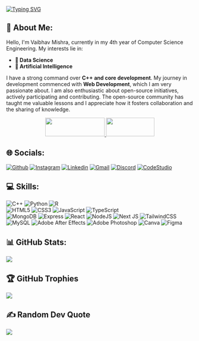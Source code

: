 [![Typing SVG](https://readme-typing-svg.demolab.com?font=Montserrat&weight=700&size=50&pause=1000&color=3CBDB1&background=1A1B27&center=true&vCenter=true&width=1050&height=150&lines=Hey!+I+am+Vaibhav+Mishra;4th+year+Computer+Science+Student)](https://git.io/typing-svg)

## 💫 About Me:
<p>Hello, I'm Vaibhav Mishra, currently in my 4th year of Computer
            Science Engineering. My interests lie in:
            <ul>
              <li>
                 <strong>🔬 Data Science</strong>
              </li>
              <li>
                 <strong>🤖 Artificial Intelligence</strong>
              </li>
            </ul>
            I have a strong command over <strong>C++ and core development</strong>. My journey in
            development commenced with <strong>Web Development</strong>, which I am very
            passionate about. I am also enthusiastic about open-source
            initiatives, actively participating and contributing. The
            open-source community has taught me valuable lessons and I
            appreciate how it fosters collaboration and the sharing of
            knowledge.</p>
            
<div align="center" >
  <a margin-right="10px" href="https://vaibhav-mishra.vercel.app/" target="_blank">
    <img src="https://img.shields.io/badge/website-1a1b27?style=for-the-badge&logo=About.me&logoColor=white" width="160" height="50" />
  </a
              
<a href="https://drive.google.com/file/d/1RHlFtLru_hzf-i4U-75msH_umqUtaQht/view?usp=sharing" target="_blank">
    <img src="https://img.shields.io/badge/resume-329d93?style=for-the-badge&logo=resume&logoColor=white" width="130" height="50" />
  </a>
</div>

## 🌐 Socials:
<p align="left">
  <a href="https://github.com/VaibhavMishra1341"><img alt="Github" title="Vaibhav Misrha Github" src="https://img.shields.io/badge/GitHub-100000?style=for-the-badge&logo=github&logoColor=white"></a>
  <a href="https://instagram.com/_vaibhav__mishra_"><img alt="Instagram" title="Vaibhav Mishra Instagram" src="https://img.shields.io/badge/Instagram-E4405F?style=for-the-badge&logo=instagram&logoColor=white"></a>
  <a href="https://www.linkedin.com/in/vaibhav-mishra-vm/"><img alt="Linkedin" title="Vaibhav Mishra Linkedin" src="https://img.shields.io/badge/LinkedIn-0077B5?style=for-the-badge&logo=linkedin&logoColor=white"></a>
  <a href="mailto:vaibhavc608@gmail.com"><img alt="Gmail" title="Vaibhav Mishra Gmail" src="https://img.shields.io/badge/Gmail-D14836?style=for-the-badge&logo=gmail&logoColor=white"></a>
  <a href="https://discord.gg/NoTolerance#5198"><img alt="Discord" title="Vaibhav Mishra Discord" src="https://img.shields.io/badge/Discord-7289DA?style=for-the-badge&logo=discord&logoColor=white"></a>
  <a href="https://www.codingninjas.com/studio/profile/vaibhav_mishra"><img alt="CodeStudio" title="Vaibhav Mishra CodeStudio" src="https://img.shields.io/badge/CodeStudio-FF3C00?style=for-the-badge&logo=codestudio&logoColor=white"></a>
</p>


## 💻 Skills:
![C++](https://img.shields.io/badge/c++-%2300599C.svg?style=for-the-badge&logo=c%2B%2B&logoColor=white)
![Python](https://img.shields.io/badge/python-3670A0?style=for-the-badge&logo=python&logoColor=ffdd54)
![R](https://img.shields.io/badge/r-%23276DC3.svg?style=for-the-badge&logo=r&logoColor=white)
<br>
![HTML5](https://img.shields.io/badge/html5-%23E34F26.svg?style=for-the-badge&logo=html5&logoColor=white)
![CSS3](https://img.shields.io/badge/css3-%231572B6.svg?style=for-the-badge&logo=css3&logoColor=white)
![JavaScript](https://img.shields.io/badge/javascript-%23323330.svg?style=for-the-badge&logo=javascript&logoColor=%23F7DF1E)
![TypeScript](https://img.shields.io/badge/typescript-%23007ACC.svg?style=for-the-badge&logo=typescript&logoColor=white)
<br>
![MongoDB](https://img.shields.io/badge/MongoDB-%234ea94b.svg?style=for-the-badge&logo=mongodb&logoColor=white)
![Express](https://img.shields.io/badge/express-%23000000.svg?style=for-the-badge&logo=express&logoColor=white)
![React](https://img.shields.io/badge/react-%2320232a.svg?style=for-the-badge&logo=react&logoColor=%2361DAFB)
![NodeJS](https://img.shields.io/badge/node.js-6DA55F?style=for-the-badge&logo=node.js&logoColor=white)
![Next JS](https://img.shields.io/badge/Next-black?style=for-the-badge&logo=next.js&logoColor=white)
![TailwindCSS](https://img.shields.io/badge/tailwindcss-%2338B2AC.svg?style=for-the-badge&logo=tailwind-css&logoColor=white)
<br>
![MySQL](https://img.shields.io/badge/mysql-%2300f.svg?style=for-the-badge&logo=mysql&logoColor=white)
![Adobe After Effects](https://img.shields.io/badge/Adobe%20After%20Effects-9999FF.svg?style=for-the-badge&logo=Adobe%20After%20Effects&logoColor=white)
![Adobe Photoshop](https://img.shields.io/badge/adobephotoshop-%2331A8FF.svg?style=for-the-badge&logo=adobephotoshop&logoColor=white)
![Canva](https://img.shields.io/badge/Canva-%2300C4CC.svg?style=for-the-badge&logo=Canva&logoColor=white)
![Figma](https://img.shields.io/badge/figma-%23F24E1E.svg?style=for-the-badge&logo=figma&logoColor=white)


## 📊 GitHub Stats:
![](https://github-readme-stats.vercel.app/api/top-langs/?username=VaibhavMishra1341&theme=tokyonight&hide_border=false&include_all_commits=true&count_private=true&layout=compact)

## 🏆 GitHub Trophies
![](https://github-profile-trophy.vercel.app/?username=VaibhavMishra1341&theme=tokyonight&no-frame=true&no-bg=false&margin-w=4)

## ✍️ Random Dev Quote
![](https://quotes-github-readme.vercel.app/api?type=horizontal&theme=tokyonight)
